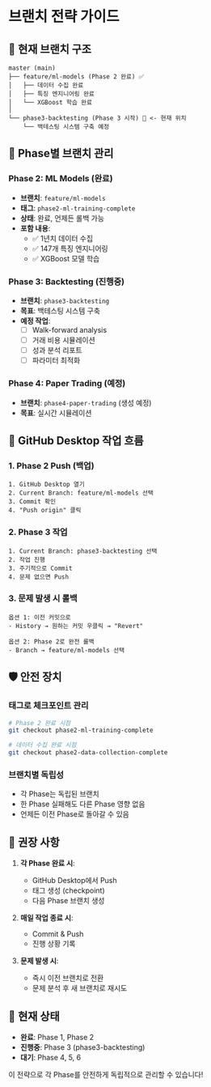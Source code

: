 # 브랜치 전략 가이드

## 🌳 현재 브랜치 구조

```
master (main)
├── feature/ml-models (Phase 2 완료) ✅
│   ├── 데이터 수집 완료
│   ├── 특징 엔지니어링 완료
│   └── XGBoost 학습 완료
│
└── phase3-backtesting (Phase 3 시작) 🚀 <- 현재 위치
    └── 백테스팅 시스템 구축 예정
```

## 📌 Phase별 브랜치 관리

### Phase 2: ML Models (완료)
- **브랜치**: `feature/ml-models`
- **태그**: `phase2-ml-training-complete`
- **상태**: 완료, 언제든 롤백 가능
- **포함 내용**:
  - ✅ 1년치 데이터 수집
  - ✅ 147개 특징 엔지니어링
  - ✅ XGBoost 모델 학습

### Phase 3: Backtesting (진행중)
- **브랜치**: `phase3-backtesting`
- **목표**: 백테스팅 시스템 구축
- **예정 작업**:
  - [ ] Walk-forward analysis
  - [ ] 거래 비용 시뮬레이션
  - [ ] 성과 분석 리포트
  - [ ] 파라미터 최적화

### Phase 4: Paper Trading (예정)
- **브랜치**: `phase4-paper-trading` (생성 예정)
- **목표**: 실시간 시뮬레이션

## 🔄 GitHub Desktop 작업 흐름

### 1. Phase 2 Push (백업)
```
1. GitHub Desktop 열기
2. Current Branch: feature/ml-models 선택
3. Commit 확인
4. "Push origin" 클릭
```

### 2. Phase 3 작업
```
1. Current Branch: phase3-backtesting 선택
2. 작업 진행
3. 주기적으로 Commit
4. 문제 없으면 Push
```

### 3. 문제 발생 시 롤백
```
옵션 1: 이전 커밋으로
- History → 원하는 커밋 우클릭 → "Revert"

옵션 2: Phase 2로 완전 롤백
- Branch → feature/ml-models 선택
```

## 🛡️ 안전 장치

### 태그로 체크포인트 관리
```bash
# Phase 2 완료 시점
git checkout phase2-ml-training-complete

# 데이터 수집 완료 시점
git checkout phase2-data-collection-complete
```

### 브랜치별 독립성
- 각 Phase는 독립된 브랜치
- 한 Phase 실패해도 다른 Phase 영향 없음
- 언제든 이전 Phase로 돌아갈 수 있음

## 📝 권장 사항

1. **각 Phase 완료 시**:
   - GitHub Desktop에서 Push
   - 태그 생성 (checkpoint)
   - 다음 Phase 브랜치 생성

2. **매일 작업 종료 시**:
   - Commit & Push
   - 진행 상황 기록

3. **문제 발생 시**:
   - 즉시 이전 브랜치로 전환
   - 문제 분석 후 새 브랜치로 재시도

## 🎯 현재 상태

- **완료**: Phase 1, Phase 2
- **진행중**: Phase 3 (phase3-backtesting)
- **대기**: Phase 4, 5, 6

이 전략으로 각 Phase를 안전하게 독립적으로 관리할 수 있습니다!